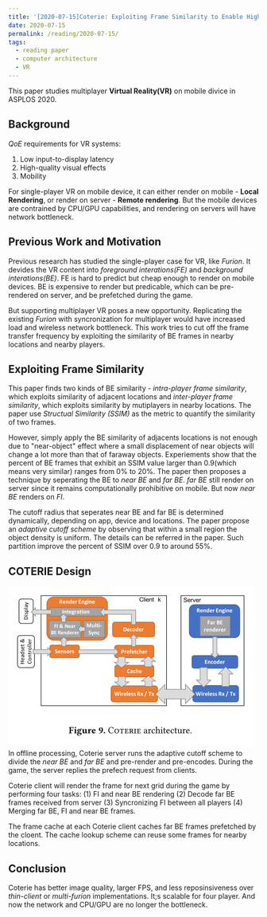 ```yaml
---
title: '[2020-07-15]Coterie: Exploiting Frame Similarity to Enable High-Quality Multiplayer VR on Commodity Mobile Devices'
date: 2020-07-15
permalink: /reading/2020-07-15/
tags:
  - reading paper
  - computer architecture
  - VR
---
```


This paper studies multiplayer **Virtual Reality(VR)** on mobile divice in ASPLOS 2020.

## Background
*QoE* requirements for VR systems:
1) Low input-to-display latency
2) High-quality visual effects
3) Mobility

For single-player VR on mobile device, it can either render on mobile - **Local Rendering**, or render on server - **Remote rendering**. But the mobile devices are contrained by CPU/GPU capabilities, and rendering on servers will have network bottleneck.


## Previous Work and Motivation

Previous research has studied the single-player case for VR, like *Furion*. It devides the VR content into *foreground interations(FE)* and *background interations(BE)*. FE is hard to predict but cheap enough to render on mobile devices. BE is expensive to render but predicable, which can be pre-rendered on server, and be prefetched during the game.

But supporting multiplayer VR poses a new opportunity. Replicating the existing *Furion* with syncronization for multiplayer would have increased load and wireless network bottleneck. This work tries to cut off the frame transfer frequency by exploiting the similarity of BE frames in nearby locations and nearby players. 

## Exploiting Frame Similarity

This paper finds two kinds of BE similarity - *intra-player frame similarity*, which exploits similarity of adjacent locations and *inter-player frame similarity*, which exploits similarity by mutiplayers in nearby locations. The paper use *Structual Similarity (SSIM)* as the metric to quantify the similarity of two frames.

However, simply apply the BE similarity of adjacents locations is not enough due to "near-object" effect where a small displacement of near objects will change a lot more than that of faraway objects. Experiements show that the percent of BE frames that exhibit an SSIM value larger than 0.9(which means very similar) ranges from 0% to 20%. The paper then proposes a technique by seperating the BE to *near BE* and *far BE*. *far BE* still render on server since it remains computationally prohibitive on mobile. But now *near BE* renders on *FI*.

The cutoff radius that seperates near BE and far BE is determined dynamically, depending on app, device and locations. The paper propose an *adaptive cutoff scheme* by observing that within a small region the object density is uniform. The details can be referred in the paper. Such partition improve the percent of SSIM over 0.9 to around 55%.


## COTERIE Design

![COTERIE architecture](../images/coterie_arch.png)
In offline processing, Coterie server runs the adaptive cutoff scheme to divide the *near BE* and *far BE* and pre-render and pre-encodes. During the game, the server replies the prefech request from clients.

Coterie client will render the frame for next grid during the game by performing four tasks: (1) FI and near BE rendering (2) Decode far BE frames received from server (3) Syncronizing FI between all players (4) Merging far BE, FI and near BE frames.

The frame cache at each Coterie client caches far BE frames prefetched by the cloent. The cache lookup scheme can reuse some frames for nearby locations.


## Conclusion
Coterie has better image quality, larger FPS, and less reposinsiveness over *thin-client* or *multi-furion* implementations. It;s scalable for four player. And now the network and CPU/GPU are no longer the bottleneck.